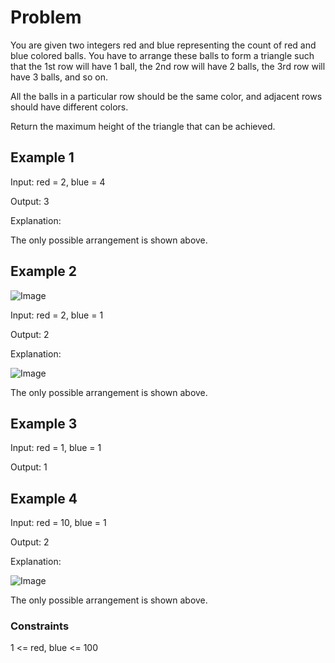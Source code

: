 # Problem

You are given two integers red and blue representing the count of red and blue colored balls. You have to arrange these balls to form a triangle such that the 1st row will have 1 ball, the 2nd row will have 2 balls, the 3rd row will have 3 balls, and so on.

All the balls in a particular row should be the same color, and adjacent rows should have different colors.

Return the maximum height of the triangle that can be achieved.

## Example 1

Input: red = 2, blue = 4

Output: 3

Explanation:

The only possible arrangement is shown above.

## Example 2

![Image](https://assets.leetcode.com/uploads/2024/06/16/brb.png)

Input: red = 2, blue = 1

Output: 2

Explanation:

![Image](https://assets.leetcode.com/uploads/2024/06/16/br.png)

The only possible arrangement is shown above.

## Example 3

Input: red = 1, blue = 1

Output: 1

## Example 4

Input: red = 10, blue = 1

Output: 2

Explanation:

![Image](https://assets.leetcode.com/uploads/2024/06/16/br.png)

The only possible arrangement is shown above.

### Constraints

1 <= red, blue <= 100
